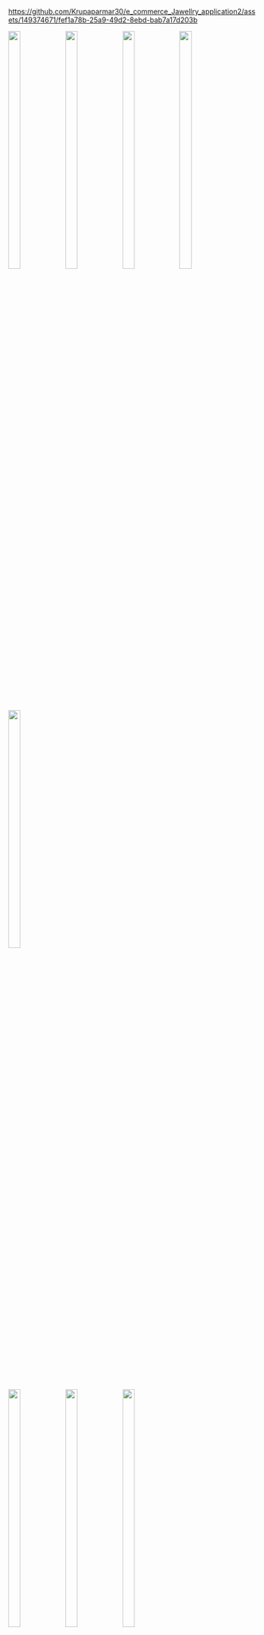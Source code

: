 

https://github.com/Krupaparmar30/e_commerce_Jawellry_application2/assets/149374671/fef1a78b-25a9-49d2-8ebd-bab7a17d203b


<p>
   <img src="https://github.com/Krupaparmar30/e_commerce_Jawellry_application2/assets/149374671/99e4a089-3b1c-422e-ae21-54e9abf5d369"width=22% height=35%>
   <img src="https://github.com/Krupaparmar30/e_commerce_Jawellry_application2/assets/149374671/60f1ada2-5ae6-473c-af75-691c2769b89d"width=22% height=35%>
   <img src="https://github.com/Krupaparmar30/e_commerce_Jawellry_application2/assets/149374671/b9ebbce2-6e2e-44fd-8dae-a823c2d38ccf"width=22% height=35%>
   <img src="https://github.com/Krupaparmar30/e_commerce_Jawellry_application2/assets/149374671/dc57c54f-1baa-4ce7-82ea-8cc1ace93051"width=22% height=35%>
   <img src="https://github.com/Krupaparmar30/e_commerce_Jawellry_application2/assets/149374671/0b61fdaa-9af2-4406-84d4-7823a833ee5a"width=22% height=35%><br>
   <img src="https://github.com/Krupaparmar30/e_commerce_Jawellry_application2/assets/149374671/544b2a93-38d7-4bbb-8100-61e690c3f87f"width=22% height=35%>
   <img src="https://github.com/Krupaparmar30/e_commerce_Jawellry_application2/assets/149374671/d4b90a71-aeec-4dbb-87d3-3feca1b3e861"width=22% height=35%>
   <img src="https://github.com/Krupaparmar30/e_commerce_Jawellry_application2/assets/149374671/8397e050-52ff-498c-83f4-a911647d665c"width=22% height=35%>








</p>

A new Flutter project.

## Getting Started

This project is a starting point for a Flutter application.

A few resources to get you started if this is your first Flutter project:

- [Lab: Write your first Flutter app](https://docs.flutter.dev/get-started/codelab)
- [Cookbook: Useful Flutter samples](https://docs.flutter.dev/cookbook)

For help getting started with Flutter development, view the
[online documentation](https://docs.flutter.dev/), which offers tutorials,
samples, guidance on mobile development, and a full API reference.
